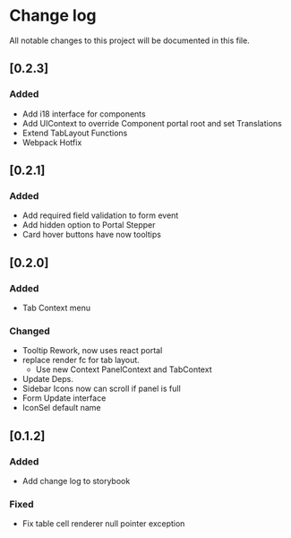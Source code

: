 # Change log
All notable changes to this project will be documented in this file.

## [0.2.3]
### Added
- Add i18 interface for components
- Add UIContext to override Component portal root and set Translations
- Extend TabLayout Functions
- Webpack Hotfix
## [0.2.1]
### Added
- Add required field validation to form event
- Add hidden option to Portal Stepper 
- Card hover buttons have now tooltips

## [0.2.0]
### Added
- Tab Context menu
### Changed
- Tooltip Rework, now uses react portal
- replace render fc for tab layout.
    - Use new Context PanelContext and TabContext
- Update Deps.
- Sidebar Icons now can scroll if panel is full
- Form Update interface
- IconSel default name

## [0.1.2]
### Added
- Add change log to storybook
### Fixed
- Fix table cell renderer null pointer exception
